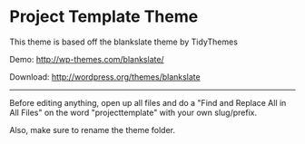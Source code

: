 # Project Template Theme

This theme is based off the blankslate theme by TidyThemes

Demo: http://wp-themes.com/blankslate/

Download: http://wordpress.org/themes/blankslate

---

Before editing anything, open up all files and do a "Find and Replace All in All Files" on the word "projecttemplate" with your own slug/prefix.

Also, make sure to rename the theme folder.